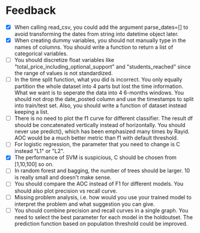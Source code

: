 # Feedback
* [x] When calling read_csv, you could add the argument parse_dates=[] to avoid
  transforming the dates from string into datetime object later.
* [x] When creating dummy variables, you should not manually type in the names
  of columns. You should write a function to return a list of categorical
  variables.
* [ ] You should discretize float variables like
  "total_price_including_optional_support" and "students_reached" since the
  range of values is not standardized.
* [ ] In the time split function, what you did is incorrect. You only equally
  partition the whole dataset into 4 parts but lost the time information. What
  we want is to seperate the data into 4 6-months windows. You should not drop
  the date_posted column and use the timestamps to split into train/test set.
  Also, you should write a function of dataset instead keeping a list.
* [ ] There is no need to plot the f1 curve for different classifier. The
  result df should be concatenated vertically instead of horizontally. You
  should never use predict(), which has been emphasized many times by Rayid.
  AOC would be a much better metric than f1 with default threshold.
* [ ] For logistic regression, the parameter that you need to change is C
  instead "L1" or "L2".
* [x] The performance of SVM is suspicious, C should be chosen from [1,10,100]
  so on.
* [ ] In random forest and bagging, the number of trees should be larger. 10 is
  really small and doesn't make sense.
* [ ] You should compare the AOC instead of F1 for different models. You should
  also plot precision vs recall curve.
* [ ] Missing problem analysis, i.e. how would you use your trained model to
  interpret the problem and what suggestion you can give.
* [ ] You should combine precision and recall curves in a single graph. You
  need to select the best parameter for each model in the holdoutset. The
  prediction function based on population threshold could be improved.
